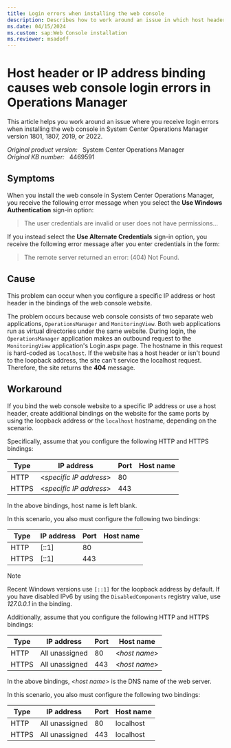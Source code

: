 ```yaml
---
title: Login errors when installing the web console
description: Describes how to work around an issue in which host header or IP address binding causes web console login errors in System Center Operations Manager version 1801, 1807, 2019, or 2022.
ms.date: 04/15/2024
ms.custom: sap:Web Console installation
ms.reviewer: msadoff
---
```

# Host header or IP address binding causes web console login errors in Operations Manager

This article helps you work around an issue where you receive login errors when installing the web console in System Center Operations Manager version 1801, 1807, 2019, or 2022.

_Original product version:_ &nbsp; System Center Operations Manager  
_Original KB number:_ &nbsp; 4469591

## Symptoms

When you install the web console in System Center Operations Manager, you receive the following error message when you select the **Use Windows Authentication** sign-in option:

> The user credentials are invalid or user does not have permissions...

If you instead select the **Use Alternate Credentials** sign-in option, you receive the following error message after you enter credentials in the form:

> The remote server returned an error: (404) Not Found.

## Cause

This problem can occur when you configure a specific IP address or host header in the bindings of the web console website.

The problem occurs because web console consists of two separate web applications, `OperationsManager` and `MonitoringView`. Both web applications run as virtual directories under the same website. During login, the `OperationsManager` application makes an outbound request to the `MonitoringView` application's Login.aspx page. The hostname in this request is hard-coded as `localhost`. If the website has a host header or isn't bound to the loopback address, the site can't service the localhost request. Therefore, the site returns the **404** message.

## Workaround

If you bind the web console website to a specific IP address or use a host header, create additional bindings on the website for the same ports by using the loopback address or the `localhost` hostname, depending on the scenario.

Specifically, assume that you configure the following HTTP and HTTPS bindings:

|Type|IP address|Port|Host name|
|---|---|---|---|
|HTTP|\<_specific IP address_>|80||
|HTTPS|\<_specific IP address_>|443||
  
In the above bindings, host name is left blank.

In this scenario, you also must configure the following two bindings:

|Type|IP address|Port|Host name|
|---|---|---|---|
|HTTP|[::1]|80||
|HTTPS|[::1]|443||
  
> [!NOTE]
> Recent Windows versions use `[::1]` for the loopback address by default. If you have disabled IPv6 by using the `DisabledComponents` registry value, use _127.0.0.1_ in the binding.

Additionally, assume that you configure the following HTTP and HTTPS bindings:

|Type|IP address|Port|Host name|
|---|---|---|---|
|HTTP|All unassigned|80|\<_host name_>|
|HTTPS|All unassigned|443|\<_host name_>|
  
In the above bindings, \<_host name_> is the DNS name of the web server.

In this scenario, you also must configure the following two bindings:

|Type|IP address|Port|Host name|
|---|---|---|---|
|HTTP|All unassigned|80|localhost|
|HTTPS|All unassigned|443|localhost|
